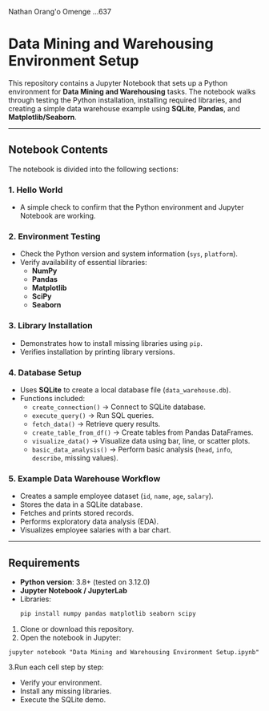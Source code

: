 Nathan Orang'o Omenge
...637
# Data Mining and Warehousing Environment Setup

This repository contains a Jupyter Notebook that sets up a Python environment for **Data Mining and Warehousing** tasks. The notebook walks through testing the Python installation, installing required libraries, and creating a simple data warehouse example using **SQLite**, **Pandas**, and **Matplotlib/Seaborn**.

---

## Notebook Contents

The notebook is divided into the following sections:

### 1. Hello World
- A simple check to confirm that the Python environment and Jupyter Notebook are working.

### 2. Environment Testing
- Check the Python version and system information (`sys`, `platform`).
- Verify availability of essential libraries:
  - **NumPy**
  - **Pandas**
  - **Matplotlib**
  - **SciPy**
  - **Seaborn**

### 3. Library Installation
- Demonstrates how to install missing libraries using `pip`.
- Verifies installation by printing library versions.

### 4. Database Setup
- Uses **SQLite** to create a local database file (`data_warehouse.db`).
- Functions included:
  - `create_connection()` → Connect to SQLite database.
  - `execute_query()` → Run SQL queries.
  - `fetch_data()` → Retrieve query results.
  - `create_table_from_df()` → Create tables from Pandas DataFrames.
  - `visualize_data()` → Visualize data using bar, line, or scatter plots.
  - `basic_data_analysis()` → Perform basic analysis (`head`, `info`, `describe`, missing values).

### 5. Example Data Warehouse Workflow
- Creates a sample employee dataset (`id`, `name`, `age`, `salary`).
- Stores the data in a SQLite database.
- Fetches and prints stored records.
- Performs exploratory data analysis (EDA).
- Visualizes employee salaries with a bar chart.

---

##  Requirements

- **Python version**: 3.8+ (tested on 3.12.0)
- **Jupyter Notebook / JupyterLab**
- Libraries:
  ```bash
  pip install numpy pandas matplotlib seaborn scipy

1. Clone or download this repository.
2. Open the notebook in Jupyter:
```
jupyter notebook "Data Mining and Warehousing Environment Setup.ipynb"

```

3.Run each cell step by step:
 * Verify your environment.
 * Install any missing libraries.
 * Execute the SQLite demo.


